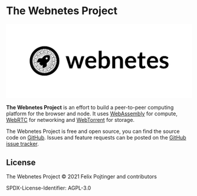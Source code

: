 # The Webnetes Project

![Webnetes Header](./img/header.png)

**The Webnetes Project** is an effort to build a peer-to-peer computing platform for the browser and node. It uses [WebAssembly](https://en.wikipedia.org/wiki/WebAssembly) for compute, [WebRTC](https://en.wikipedia.org/wiki/WebRTC) for networking and [WebTorrent](https://en.wikipedia.org/wiki/WebTorrent) for storage.

The Webnetes Project is free and open source, you can find the source code on [GitHub](https://github.com/alphahorizonio/webnetes). Issues and feature requests can be posted on the [GitHub issue tracker](https://github.com/alphahorizonio/webnetes/issues).

## License

The Webnetes Project © 2021 Felix Pojtinger and contributors

SPDX-License-Identifier: AGPL-3.0
